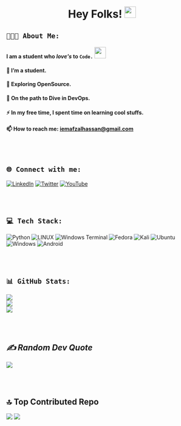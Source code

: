 
<div align="center">

# Hey Folks! <img src="https://media.giphy.com/media/hvRJCLFzcasrR4ia7z/giphy.gif" width="30px"/>


</div>

## `👨🏻‍💻 About Me:`
#### I am a student who *love's* to `Code.` <img src="https://media.giphy.com/media/WUlplcMpOCEmTGBtBW/giphy.gif" width="30"> 
####   :telescope: I’m a student.
####   :seedling: Exploring OpenSource.
####   👀  On the path to Dive in DevOps.
####   :zap: In my free time, I spent time on learning cool stuffs.
####   :mailbox:  How to reach me: iemafzalhassan@gmail.com
<br>
<br>

## `🌐 Connect with me:`
[![LinkedIn](https://img.shields.io/badge/LinkedIn-%230077B5.svg?logo=linkedin&logoColor=white)](https://linkedin.com/in/iemafzalhassan) [![Twitter](https://img.shields.io/badge/Twitter-%231DA1F2.svg?logo=Twitter&logoColor=white)](https://twitter.com/iemafzalhassan) [![YouTube](https://img.shields.io/badge/YouTube-%23FF0000.svg?logo=YouTube&logoColor=white)](https://youtube.com/@iemafzalhassan)

<br>
<br>

## `💻 Tech Stack:`
![Python](https://img.shields.io/badge/python-3670A0?style=for-the-badge&logo=python&logoColor=ffdd54) ![LINUX](https://img.shields.io/badge/Linux-FCC624?style=for-the-badge&logo=linux&logoColor=black) ![Windows Terminal](https://img.shields.io/badge/Windows%20Terminal-%234D4D4D.svg?style=for-the-badge&logo=windows-terminal&logoColor=white) ![Fedora](https://img.shields.io/badge/Fedora-294172?style=for-the-badge&logo=fedora&logoColor=white) ![Kali](https://img.shields.io/badge/Kali-268BEE?style=for-the-badge&logo=kalilinux&logoColor=white) ![Ubuntu](https://img.shields.io/badge/Ubuntu-E95420?style=for-the-badge&logo=ubuntu&logoColor=white) ![Windows](https://img.shields.io/badge/Windows-0078D6?style=for-the-badge&logo=windows&logoColor=white) ![Android](https://img.shields.io/badge/Android-3DDC84?style=for-the-badge&logo=android&logoColor=white) 

<br>
<br>

## `📊 GitHub Stats:`
![](https://github-readme-stats.vercel.app/api?username=iemafzalhassan&theme=grey&hide_border=false&include_all_commits=false&count_private=false)<br/>
![](https://github-readme-streak-stats.herokuapp.com/?user=iemafzalhassan&theme=grey&hide_border=false)<br/>
![](https://github-readme-stats.vercel.app/api/top-langs/?username=iemafzalhassan&theme=dark&hide_border=false&include_all_commits=false&count_private=false&layout=compact)

<br>
<br>

<!--
### 🏆 GitHub Trophies

<br>

![](https://github-profile-trophy.vercel.app/?username=iemafzalhassan&theme=dark_dimmed&no-frame=false&no-bg=true&margin-w=4)
-->

## *✍️ Random Dev Quote*

![](https://quotes-github-readme.vercel.app/api?type=horizontal&theme=grey)

<br>
<br>

## 🔝 Top Contributed Repo
![](https://github-contributor-stats.vercel.app/api?username=iemafzalhassan&limit=5&theme=dark&combine_all_yearly_contributions=true)
[![](https://visitcount.itsvg.in/api?id=iemafzalhassan&icon=9&color=12)](https://visitcount.itsvg.in)

<br>
<br>

